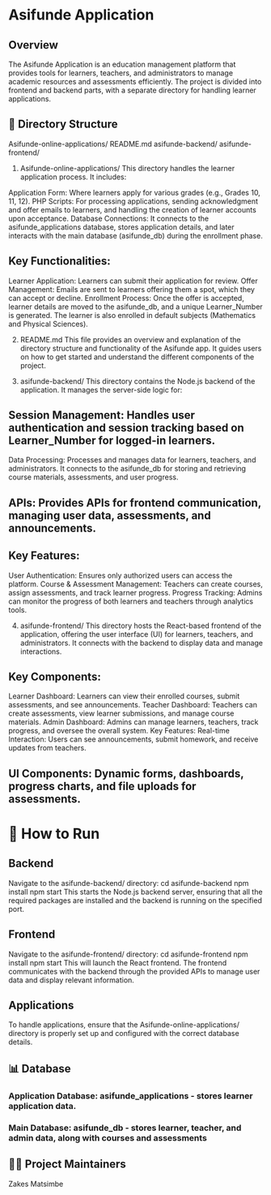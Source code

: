 # Asifunde Application

## Overview
The Asifunde Application is an education management platform that provides tools for learners, teachers, and administrators to manage academic resources and assessments efficiently. The project is divided into frontend and backend parts, with a separate directory for handling learner applications.

## 📂 Directory Structure

Asifunde-online-applications/
README.md
asifunde-backend/
asifunde-frontend/


1. Asifunde-online-applications/
This directory handles the learner application process. It includes:

Application Form: Where learners apply for various grades (e.g., Grades 10, 11, 12).
PHP Scripts: For processing applications, sending acknowledgment and offer emails to learners, and handling the creation of learner accounts upon acceptance.
Database Connections: It connects to the asifunde_applications database, stores application details, and later interacts with the main database (asifunde_db) during the enrollment phase.
## Key Functionalities:
Learner Application: Learners can submit their application for review.
Offer Management: Emails are sent to learners offering them a spot, which they can accept or decline.
Enrollment Process: Once the offer is accepted, learner details are moved to the asifunde_db, and a unique Learner_Number is generated. The learner is also enrolled in default subjects (Mathematics and Physical Sciences).

2. README.md
This file provides an overview and explanation of the directory structure and functionality of the Asifunde app. It guides users on how to get started and understand the different components of the project.

3. asifunde-backend/
This directory contains the Node.js backend of the application. It manages the server-side logic for:

## Session Management: Handles user authentication and session tracking based on Learner_Number for logged-in learners.
Data Processing: Processes and manages data for learners, teachers, and administrators. It connects to the asifunde_db for storing and retrieving course materials, assessments, and user progress.
## APIs: Provides APIs for frontend communication, managing user data, assessments, and announcements.
## Key Features:
User Authentication: Ensures only authorized users can access the platform.
Course & Assessment Management: Teachers can create courses, assign assessments, and track learner progress.
Progress Tracking: Admins can monitor the progress of both learners and teachers through analytics tools.

4. asifunde-frontend/
This directory hosts the React-based frontend of the application, offering the user interface (UI) for learners, teachers, and administrators. It connects with the backend to display data and manage interactions.

## Key Components:
Learner Dashboard: Learners can view their enrolled courses, submit assessments, and see announcements.
Teacher Dashboard: Teachers can create assessments, view learner submissions, and manage course materials.
Admin Dashboard: Admins can manage learners, teachers, track progress, and oversee the overall system.
Key Features:
Real-time Interaction: Users can see announcements, submit homework, and receive updates from teachers.
## UI Components: Dynamic forms, dashboards, progress charts, and file uploads for assessments.


# 🚀 How to Run

## Backend
Navigate to the asifunde-backend/ directory:
cd asifunde-backend
npm install
npm start
This starts the Node.js backend server, ensuring that all the required packages are installed and the backend is running on the specified port.

## Frontend

Navigate to the asifunde-frontend/ directory:
cd asifunde-frontend
npm install
npm start
This will launch the React frontend. The frontend communicates with the backend through the provided APIs to manage user data and display relevant information.

## Applications
To handle applications, ensure that the Asifunde-online-applications/ directory is properly set up and configured with the correct database details.


## 📊 Database
### Application Database: asifunde_applications - stores learner application data.
### Main Database: asifunde_db - stores learner, teacher, and admin data, along with courses and assessments


## 👨‍🏫 Project Maintainers
Zakes Matsimbe